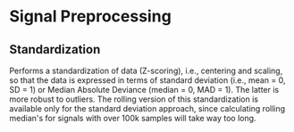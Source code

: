 # Signal Preprocessing

## Standardization

Performs a standardization of data (Z-scoring), i.e., centering and scaling, so that the data is expressed in terms of standard deviation (i.e., mean = 0, SD = 1) or Median Absolute Deviance (median = 0, MAD = 1). The latter is more robust to outliers.
The rolling version of this standardization is available only for the standard deviation approach, since calculating rolling median's for signals with over 100k samples will take way too long.
